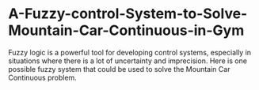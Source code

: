 # A-Fuzzy-control-System-to-Solve-Mountain-Car-Continuous-in-Gym
Fuzzy logic is a powerful tool for developing control systems, especially in situations where there is a lot of uncertainty and imprecision. Here is one possible fuzzy system that could be used to solve the Mountain Car Continuous problem.

